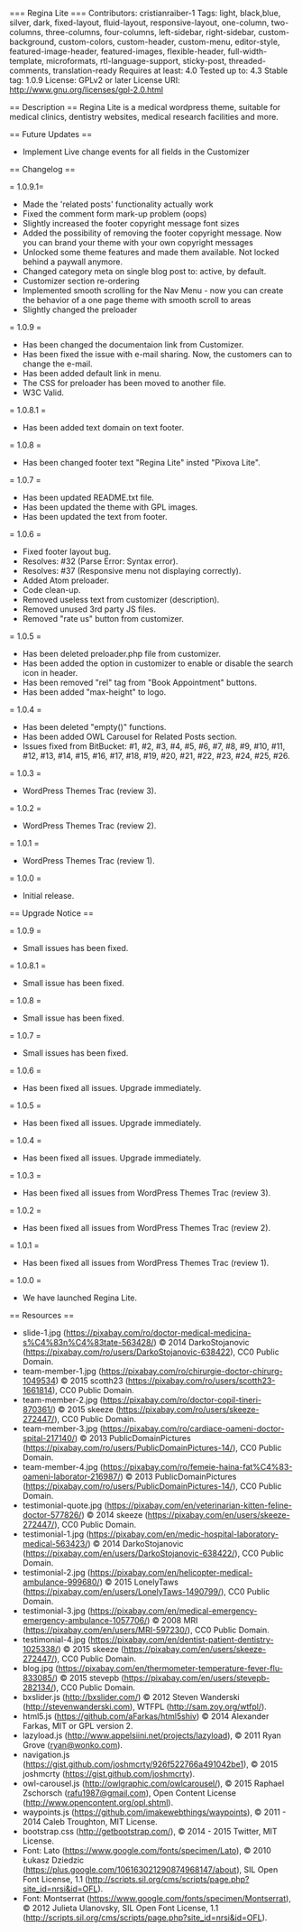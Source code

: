 === Regina Lite ===
Contributors: cristianraiber-1
Tags: light, black,blue, silver, dark, fixed-layout, fluid-layout, responsive-layout, one-column, two-columns, three-columns, four-columns, left-sidebar, right-sidebar, custom-background, custom-colors, custom-header, custom-menu, editor-style, featured-image-header, featured-images, flexible-header, full-width-template, microformats, rtl-language-support, sticky-post, threaded-comments, translation-ready
Requires at least: 4.0
Tested up to: 4.3
Stable tag: 1.0.9
License: GPLv2 or later
License URI: http://www.gnu.org/licenses/gpl-2.0.html

== Description ==
Regina Lite is a medical wordpress theme, suitable for medical clinics, dentistry websites, medical research facilities and more.

== Future Updates ==

* Implement Live change events for all fields in the Customizer

== Changelog ==

= 1.0.9.1=
* Made the 'related posts' functionality actually work
* Fixed the comment form mark-up problem (oops)
* Slightly increased the footer copyright message font sizes
* Added the possibility of removing the footer copyright message. Now you can brand your theme with your own copyright messages
* Unlocked some theme features and made them available. Not locked behind a paywall anymore.
* Changed category meta on single blog post to: active, by default.
* Customizer section re-ordering
* Implemented smooth scrolling for the Nav Menu - now you can create the behavior of a one page theme with smooth scroll to areas
* Slightly changed the preloader

= 1.0.9 =
* Has been changed the documentaion link from Customizer.
* Has been fixed the issue with e-mail sharing. Now, the customers can to change the e-mail.
* Has been added default link in menu.
* The CSS for preloader has been moved to another file.
* W3C Valid.

= 1.0.8.1 =
* Has been added text domain on text footer.

= 1.0.8 =
* Has been changed footer text "Regina Lite" insted "Pixova Lite".

= 1.0.7 =
* Has been updated README.txt file.
* Has been updated the theme with GPL images.
* Has been updated the text from footer.

= 1.0.6 =
* Fixed footer layout bug.
* Resolves: #32 (Parse Error: Syntax error).
* Resolves: #37 (Responsive menu not displaying correctly).
* Added Atom preloader.
* Code clean-up.
* Removed useless text from customizer (description).
* Removed unused 3rd party JS files.
* Removed "rate us" button from customizer.

= 1.0.5 =
* Has been deleted preloader.php file from customizer.
* Has been added the option in customizer to enable or disable the search icon in header.
* Has been removed "rel" tag from "Book Appointment" buttons.
* Has been added "max-height" to logo.

= 1.0.4 =
* Has been deleted "empty()" functions.
* Has been added OWL Carousel for Related Posts section.
* Issues fixed from BitBucket: #1, #2, #3, #4, #5, #6, #7, #8, #9, #10, #11, #12, #13, #14, #15, #16, #17, #18, #19, #20, #21, #22, #23, #24, #25, #26.

= 1.0.3 =
* WordPress Themes Trac (review 3).

= 1.0.2 =
* WordPress Themes Trac (review 2).

= 1.0.1 =
* WordPress Themes Trac (review 1).

= 1.0.0 =
* Initial release.

== Upgrade Notice ==

= 1.0.9 =
* Small issues has been fixed.

= 1.0.8.1 =
* Small issue has been fixed.

= 1.0.8 =
* Small issue has been fixed.

= 1.0.7 =
* Small issues has been fixed.

= 1.0.6 =
* Has been fixed all issues. Upgrade immediately.

= 1.0.5 =
* Has been fixed all issues. Upgrade immediately.

= 1.0.4 =
* Has been fixed all issues. Upgrade immediately.

= 1.0.3 =
* Has been fixed all issues from WordPress Themes Trac (review 3).

= 1.0.2 =
* Has been fixed all issues from WordPress Themes Trac (review 2).

= 1.0.1 =
* Has been fixed all issues from WordPress Themes Trac (review 1).

= 1.0.0 =
* We have launched Regina Lite.

== Resources ==
* slide-1.jpg (https://pixabay.com/ro/doctor-medical-medicina-s%C4%83n%C4%83tate-563428/) © 2014 DarkoStojanovic (https://pixabay.com/ro/users/DarkoStojanovic-638422), CC0 Public Domain.
* team-member-1.jpg (https://pixabay.com/ro/chirurgie-doctor-chirurg-1049534) © 2015 scotth23 (https://pixabay.com/ro/users/scotth23-1661814), CC0 Public Domain.
* team-member-2.jpg (https://pixabay.com/ro/doctor-copil-tineri-870361/) © 2015 skeeze (https://pixabay.com/ro/users/skeeze-272447/), CC0 Public Domain.
* team-member-3.jpg (https://pixabay.com/ro/cardiace-oameni-doctor-spital-217140/) © 2013 PublicDomainPictures (https://pixabay.com/ro/users/PublicDomainPictures-14/), CC0 Public Domain.
* team-member-4.jpg (https://pixabay.com/ro/femeie-haina-fat%C4%83-oameni-laborator-216987/) © 2013 PublicDomainPictures (https://pixabay.com/ro/users/PublicDomainPictures-14/), CC0 Public Domain.
* testimonial-quote.jpg (https://pixabay.com/en/veterinarian-kitten-feline-doctor-577826/) © 2014 skeeze (https://pixabay.com/en/users/skeeze-272447/), CC0 Public Domain.
* testimonial-1.jpg (https://pixabay.com/en/medic-hospital-laboratory-medical-563423/) © 2014 DarkoStojanovic (https://pixabay.com/en/users/DarkoStojanovic-638422/), CC0 Public Domain.
* testimonial-2.jpg (https://pixabay.com/en/helicopter-medical-ambulance-999680/) © 2015 LonelyTaws (https://pixabay.com/en/users/LonelyTaws-1490799/), CC0 Public Domain.
* testimonial-3.jpg (https://pixabay.com/en/medical-emergency-emergency-ambulance-1057706/) © 2008 MRI (https://pixabay.com/en/users/MRI-597230/), CC0 Public Domain.
* testimonial-4.jpg (https://pixabay.com/en/dentist-patient-dentistry-1025338/) © 2015 skeeze (https://pixabay.com/en/users/skeeze-272447/), CC0 Public Domain.
* blog.jpg (https://pixabay.com/en/thermometer-temperature-fever-flu-833085/) © 2015 stevepb (https://pixabay.com/en/users/stevepb-282134/), CC0 Public Domain.
* bxslider.js (http://bxslider.com/) © 2012 Steven Wanderski (http://stevenwanderski.com), WTFPL (http://sam.zoy.org/wtfpl/).
* html5.js (https://github.com/aFarkas/html5shiv) © 2014 Alexander Farkas, MIT or GPL version 2.
* lazyload.js (http://www.appelsiini.net/projects/lazyload), © 2011 Ryan Grove (ryan@wonko.com).
* navigation.js (https://gist.github.com/joshmcrty/926f522766a491042be1), © 2015 joshmcrty (https://gist.github.com/joshmcrty).
* owl-carousel.js (http://owlgraphic.com/owlcarousel/), © 2015 Raphael Zschorsch (rafu1987@gmail.com), Open Content License (http://www.opencontent.org/opl.shtml).
* waypoints.js (https://github.com/imakewebthings/waypoints), © 2011 - 2014 Caleb Troughton, MIT License.
* bootstrap.css (http://getbootstrap.com/), © 2014 - 2015 Twitter, MIT License.
* Font: Lato (https://www.google.com/fonts/specimen/Lato), © 2010 Łukasz Dziedzic (https://plus.google.com/106163021290874968147/about), SIL Open Font License, 1.1 (http://scripts.sil.org/cms/scripts/page.php?site_id=nrsi&id=OFL).
* Font: Montserrat (https://www.google.com/fonts/specimen/Montserrat), © 2012 Julieta Ulanovsky, SIL Open Font License, 1.1 (http://scripts.sil.org/cms/scripts/page.php?site_id=nrsi&id=OFL).
